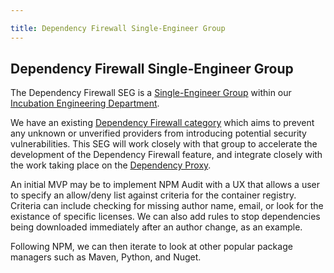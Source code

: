 ```yaml
---

title: Dependency Firewall Single-Engineer Group
---
```








## Dependency Firewall Single-Engineer Group

The Dependency Firewall SEG is a [Single-Engineer Group](/handbook/company/structure/#single-engineer-groups) within our [Incubation Engineering Department](/handbook/engineering/development/incubation/).

We have an existing [Dependency Firewall category](https://about.gitlab.com/direction/package/#dependency-firewall) which aims to prevent any unknown or unverified providers from introducing potential security vulnerabilities.  This SEG will work closely with that group to accelerate the development of the Dependency Firewall feature, and integrate closely with the work taking place on the [Dependency Proxy](https://about.gitlab.com/direction/package/#dependency-proxy).

An initial MVP may be to implement NPM Audit with a UX that allows a user to specify an allow/deny list against criteria for the container registry.  Criteria can include checking for missing author name, email, or look for the existance of specific licenses.  We can also add rules to stop dependencies being downloaded immediately after an author change, as an example.

Following NPM, we can then iterate to look at other popular package managers such as Maven, Python, and Nuget.
